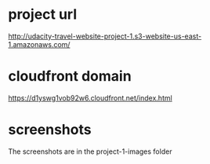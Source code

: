 # project url
http://udacity-travel-website-project-1.s3-website-us-east-1.amazonaws.com/

# cloudfront domain
https://d1yswg1vob92w6.cloudfront.net/index.html

# screenshots
The screenshots are in the project-1-images folder
